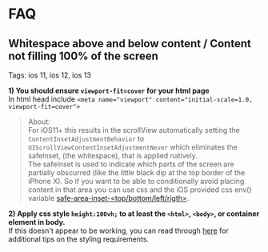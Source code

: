 # FAQ

## Whitespace above and below content / Content not filling 100% of the screen
Tags: ios 11, ios 12, ios 13  

**1) You should ensure `viewport-fit=cover` for your html page**  
In html head include `<meta name="viewport" content="initial-scale=1.0, viewport-fit=cover">`

> About:  
For iOS11+ this results in the scrollView automatically setting the `ContentInsetAdjustmentBehavior` to `UIScrollViewContentInsetAdjustmentNever` which eliminates the safeInset, (the whitespace), that is applied natively.  
The safeInset is used to indicate which parts of the screen are partially obscurred (like the little black dip at the top border of the iPhone X).  So if you want to be able to conditionally avoid placing content in that area you can use css and the iOS provided css env() variable [safe-area-inset-<top/bottom/left/rigth>](https://webkit.org/blog/7929/designing-websites-for-iphone-x/).

**2) Apply css style `height:100vh;` to at least the `<html>`, `<body>`, or container element in body.**  
If this doesn't appear to be working, you can read through [here](https://github.com/apache/cordova-plugin-wkwebview-engine/issues/108) for additional tips on the styling requirements.
